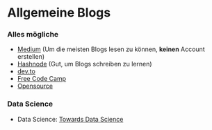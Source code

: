 # Allgemeine Blogs
  
### Alles mögliche
- [Medium](https://medium.com/) (Um die meisten Blogs lesen zu können, **keinen** Account erstellen)
- [Hashnode](https://hashnode.com/) (Gut, um Blogs schreiben zu lernen)
- [dev.to](https://dev.to/)
- [Free Code Camp](https://www.freecodecamp.org/)
- [Opensource](https://opensource.com/)

### Data Science
- Data Science: [Towards Data Science](https://towardsdatascience.com/)
